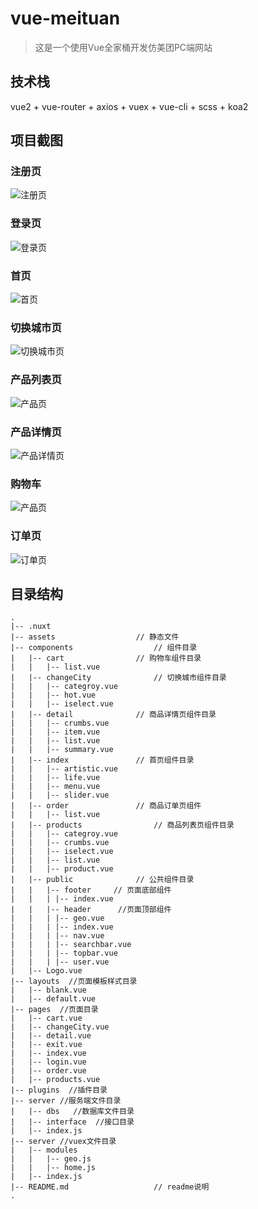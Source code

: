 # vue-meituan
> 这是一个使用Vue全家桶开发仿美团PC端网站
## 技术栈
 vue2 + vue-router + axios + vuex + vue-cli + scss + koa2

 ## 项目截图
  ### 注册页
   ![注册页](https://github.com/spBlueCat/vue-meituan/blob/master/screenshots/register.png)
  ### 登录页
   ![登录页](https://github.com/spBlueCat/vue-meituan/blob/master/screenshots/login.png)
  ### 首页
  ![首页](https://github.com/spBlueCat/vue-meituan/blob/master/screenshots/index.png)
  ### 切换城市页
  ![切换城市页](https://github.com/spBlueCat/vue-meituan/blob/master/screenshots/changecity.png)
  ### 产品列表页
   ![产品页](https://github.com/spBlueCat/vue-meituan/blob/master/screenshots/products.png)
  ### 产品详情页
   ![产品详情页](https://github.com/spBlueCat/vue-meituan/blob/master/screenshots/order.png)
  ### 购物车
  ![产品页](https://github.com/spBlueCat/vue-meituan/blob/master/screenshots/detail.png)
  ### 订单页
  ![订单页](https://github.com/spBlueCat/vue-meituan/blob/master/screenshots/order.png)

## 目录结构
```
.
|-- .nuxt					
|-- assets					// 静态文件
|-- components					// 组件目录
|	|-- cart				// 购物车组件目录
|	|	|-- list.vue
|	|-- changeCity				// 切换城市组件目录
|	|	|-- categroy.vue			
|	|	|-- hot.vue			
|	|	|-- iselect.vue	
|	|-- detail				// 商品详情页组件目录
|	|	|-- crumbs.vue	
|	|	|-- item.vue	
|	|	|-- list.vue	
|	|	|-- summary.vue	
|	|-- index				// 首页组件目录
|	|	|-- artistic.vue	
|	|	|-- life.vue	
|	|	|-- menu.vue	
|	|	|-- slider.vue	
|	|-- order				// 商品订单页组件
|	|	|-- list.vue	
|	|-- products				// 商品列表页组件目录
|	|	|-- categroy.vue	
|	|	|-- crumbs.vue
|	|	|-- iselect.vue	
|	|	|-- list.vue	
|	|	|-- product.vue	
|	|-- public				// 公共组件目录
|	|	|-- footer     // 页面底部组件
|	|	| |-- index.vue
|	|	|-- header      //页面顶部组件
|	|	| |-- geo.vue
|	|	| |-- index.vue
|	|	| |-- nav.vue
|	|	| |-- searchbar.vue
|	|	| |-- topbar.vue
|	|	| |-- user.vue	
|	|-- Logo.vue
|-- layouts  //页面模板样式目录
|	|-- blank.vue
|	|-- default.vue
|-- pages  //页面目录
|	|-- cart.vue
|	|-- changeCity.vue
|	|-- detail.vue
|	|-- exit.vue
|	|-- index.vue
|	|-- login.vue
|	|-- order.vue
|	|-- products.vue
|-- plugins  //插件目录
|-- server //服务端文件目录
|	|-- dbs   //数据库文件目录
|	|-- interface  //接口目录
|	|-- index.js
|-- server //vuex文件目录
|	|-- modules
|	|	|-- geo.js
|	|	|-- home.js
|	|-- index.js
|-- README.md					// readme说明
.
```
